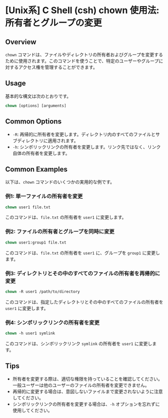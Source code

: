 # [Unix系] C Shell (csh) chown 使用法: 所有者とグループの変更

## Overview
`chown` コマンドは、ファイルやディレクトリの所有者およびグループを変更するために使用されます。このコマンドを使うことで、特定のユーザーやグループに対するアクセス権を管理することができます。

## Usage
基本的な構文は次のとおりです。

```csh
chown [options] [arguments]
```

## Common Options
- `-R`: 再帰的に所有者を変更します。ディレクトリ内のすべてのファイルとサブディレクトリに適用されます。
- `-h`: シンボリックリンクの所有者を変更します。リンク先ではなく、リンク自体の所有者を変更します。

## Common Examples
以下は、`chown` コマンドのいくつかの実用的な例です。

### 例1: 単一ファイルの所有者を変更
```csh
chown user1 file.txt
```
このコマンドは、`file.txt` の所有者を `user1` に変更します。

### 例2: ファイルの所有者とグループを同時に変更
```csh
chown user1:group1 file.txt
```
このコマンドは、`file.txt` の所有者を `user1` に、グループを `group1` に変更します。

### 例3: ディレクトリとその中のすべてのファイルの所有者を再帰的に変更
```csh
chown -R user1 /path/to/directory
```
このコマンドは、指定したディレクトリとその中のすべてのファイルの所有者を `user1` に変更します。

### 例4: シンボリックリンクの所有者を変更
```csh
chown -h user1 symlink
```
このコマンドは、シンボリックリンク `symlink` の所有者を `user1` に変更します。

## Tips
- 所有者を変更する際は、適切な権限を持っていることを確認してください。一般ユーザーは他のユーザーのファイルの所有者を変更できません。
- 再帰的に変更する場合は、意図しないファイルまで変更されないように注意してください。
- シンボリックリンクの所有者を変更する場合は、`-h` オプションを忘れずに使用してください。